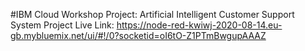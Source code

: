 #IBM Cloud Workshop
Project: Artificial Intelligent Customer Support System
Project Live Link: https://node-red-kwiwj-2020-08-14.eu-gb.mybluemix.net/ui/#!/0?socketid=oI6tO-Z1PTmBwgupAAAZ
